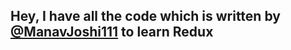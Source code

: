 ## Hey, I have all the code which is written by [@ManavJoshi111](https://www.github.com/ManavJoshi111) to learn Redux
